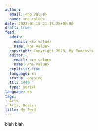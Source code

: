 ```yaml
---
author:
  email: <no value>
  name: <no value>
date: 2023-03-15 21:18:25+00:00
draft: true
feed:
  admin:
    email: <no value>
    name: <no value>
  copyright: Copyright 2023, My Podcasts
  editor:
    email: <no value>
    name: <no value>
  explicit: true
  language: en
  status: ongoing
  ttl: 1440
  type: serial
language: en
tags:
- Arts
- Arts; Design
title: My Feed
---
```


blah blah